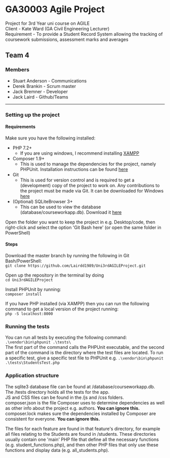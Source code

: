 # GA30003 Agile Project
Project for 3rd Year uni course on AGILE  
Client - Kate Ward (GA Civil Engineering Lecturer)  
Requirement - To provide a Student Record System allowing the tracking of coursework submissions, assessment marks and averages  

## Team 4
### Members
* Stuart Anderson - Communications
* Derek Brankin - Scrum master
* Jack Bremner - Developer
* Jack Laird - Github/Teams

---

### Setting up the project
#### Requirements
Make sure you have the following installed:

- PHP 7.2+
    - If you are using windows, I recommend installing [XAMPP](https://www.apachefriends.org/download.html)
- Composer 1.9+
    - This is used to manage the dependencies for the project, namely PHPUnit. Installation instructions can be found [here](https://getcomposer.org/download/)
- Git
    - This is used for version control and is required to get a (development) copy of the project to work on. Any contributions to the project must be made via Git.
      It can be downloaded for Windows [here](https://git-scm.com/downloads)
- (Optional) SQLiteBrowser 3+
    - This can be used to view the database (database/courseworkapp.db). Download it [here](https://sqlitebrowser.org/dl/)
  
Open the folder you want to keep the project in e.g. Desktop/code, then right-click and select the option 'Git Bash here' (or open the same folder in PowerShell)  

#### Steps
Download the master branch by running the following in Git Bash/PowerShell:  
 `git clone https://github.com/Lairdd1989/Uni3rdAGILEProject.git`

Open up the repository in the terminal by doing  
`cd Uni3rdAGILEProject`

Install PHPUnit by running:  
  `composer install`

If you have PHP installed (via XAMPP) then you can run the following command to get a local version of the project running:  
  `php -S localhost:8000`

### Running the tests
You can run all tests by executing the following command:  
`.\vendor\bin\phpunit .\tests\`  
The first part of the command calls the PHPUnit executable, and the second part of the command is the directory where the test files are located.
To run a specific test, give a specific test file to PHPUnit e.g.
`.\vendor\bin\phpunit .\tests\StudentsTest.php`

### Application structure
The sqlite3 database file can be found at /database/courseworkapp.db.  
The /tests directory holds all the tests for the app.  
JS and CSS files can be found in the /js and /css folders.  
composer.json is the file Composer uses to determine dependencies as well as other info about the project e.g. authors. **You can ignore this.**  
composer.lock makes sure the dependencies installed by Composer are consistent for everyone. **You can ignore this.**  
  
The files for each feature are found in that feature's directory, for example all files relating to the Students are found in /students. These directories usually contain one 'main' PHP file that define all the necessary functions (e.g. student_functions.php), and then other PHP files that only use these functions and display data (e.g. all_students.php).